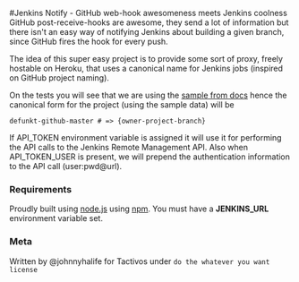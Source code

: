 #Jenkins Notify - GitHub web-hook awesomeness meets Jenkins coolness
GitHub post-receive-hooks are awesome, they send a lot of information but there isn't an easy way of notifying Jenkins 
about building a given branch, since GitHub fires the hook for every push. 

The idea of this super easy project is to provide some sort of proxy, freely hostable on Heroku, that uses a canonical 
name for Jenkins jobs (inspired on GitHub project naming). 

On the tests you will see that we are using the [sample from docs](http://help.github.com/post-receive-hooks/) hence the 
canonical form for the project (using the sample data) will be 

    defunkt-github-master # => {owner-project-branch}

If API_TOKEN environment variable is assigned it will use it for performing the API calls to the Jenkins Remote Management API. Also when API_TOKEN_USER is present, we will prepend the authentication information to the API call (user:pwd@url).

### Requirements

Proudly built using [node.js](http://nodejs.org) using [npm](http://npmjs.org). You must have a __JENKINS_URL__
environment variable set.

### Meta 

Written by @johnnyhalife for Tactivos under `do the whatever you want license`